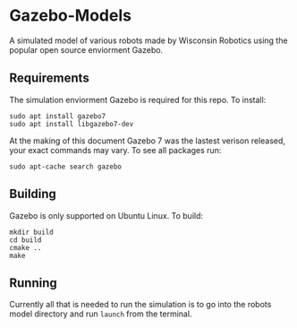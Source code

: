 # Gazebo-Models
A simulated model of various robots made by Wisconsin Robotics using the popular open source enviorment Gazebo.

## Requirements
The simulation enviorment Gazebo is required for this repo. To install:

```
sudo apt install gazebo7
sudo apt install libgazebo7-dev
```
At the making of this document Gazebo 7 was the lastest verison released, your exact commands may vary. To see all packages run:
```
sudo apt-cache search gazebo
```

## Building
Gazebo is only supported on Ubuntu Linux. To build:

```
mkdir build
cd build
cmake ..
make
```

## Running
Currently all that is needed to run the simulation is to go into the robots model directory and run `launch` from the terminal.
